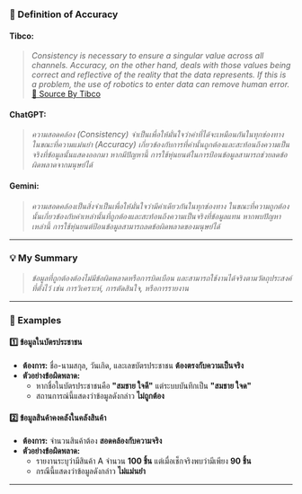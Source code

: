 ### **📌 Definition of Accuracy**  

#### **Tibco:**  
> *Consistency is necessary to ensure a singular value across all channels. Accuracy, on the other hand, deals with those values being correct and reflective of the reality that the data represents. If this is a problem, the use of robotics to enter data can remove human error.*  
[🔗 Source By Tibco](https://www.tibco.com/glossary/what-is-data-quality)  

#### **ChatGPT:**  
> *ความสอดคล้อง (Consistency) จำเป็นเพื่อให้มั่นใจว่าค่าที่ได้จะเหมือนกันในทุกช่องทาง ในขณะที่ความแม่นยำ (Accuracy) เกี่ยวข้องกับการที่ค่านั้นถูกต้องและสะท้อนถึงความเป็นจริงที่ข้อมูลนั้นแสดงออกมา หากมีปัญหานี้ การใช้หุ่นยนต์ในการป้อนข้อมูลสามารถช่วยลดข้อผิดพลาดจากมนุษย์ได้*  

#### **Gemini:**  
> *ความสอดคล้องเป็นสิ่งจำเป็นเพื่อให้มั่นใจว่ามีค่าเดียวกันในทุกช่องทาง ในขณะที่ความถูกต้องนั้นเกี่ยวข้องกับค่าเหล่านั้นที่ถูกต้องและสะท้อนถึงความเป็นจริงที่ข้อมูลแทน หากพบปัญหาเหล่านี้ การใช้หุ่นยนต์ป้อนข้อมูลสามารถลดข้อผิดพลาดของมนุษย์ได้*  

---

### **💡 My Summary**  
> *ข้อมูลที่ถูกต้องต้องไม่มีข้อผิดพลาดหรือการบิดเบือน และสามารถใช้งานได้จริงตามวัตถุประสงค์ที่ตั้งไว้ เช่น การวิเคราะห์, การตัดสินใจ, หรือการรายงาน*

---

### **🎯 Examples**  

#### **1️⃣ ข้อมูลในบัตรประชาชน**  
- **ต้องการ:** ชื่อ-นามสกุล, วันเกิด, และเลขบัตรประชาชน **ต้องตรงกับความเป็นจริง**  
- **ตัวอย่างข้อผิดพลาด:**  
  - หากชื่อในบัตรประชาชนคือ **"สมชาย ใจดี"** แต่ระบบบันทึกเป็น **"สมชาย ใจด"**  
  - สถานการณ์นี้แสดงว่าข้อมูลดังกล่าว **ไม่ถูกต้อง**  

#### **2️⃣ ข้อมูลสินค้าคงคลังในคลังสินค้า**  
- **ต้องการ:** จำนวนสินค้าต้อง **สอดคล้องกับความจริง**  
- **ตัวอย่างข้อผิดพลาด:**  
  - รายงานระบุว่ามีสินค้า A จำนวน **100 ชิ้น** แต่เมื่อเช็กจริงพบว่ามีเพียง **90 ชิ้น**  
  - กรณีนี้แสดงว่าข้อมูลดังกล่าว **ไม่แม่นยำ**  

---
